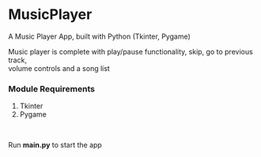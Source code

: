 # MusicPlayer
A Music Player App, built with Python (Tkinter, Pygame)

Music player is complete with play/pause functionality, skip, go to previous track,
<br>volume controls and a song list

### Module Requirements
1. Tkinter
2. Pygame
<br>


Run **main.py** to start the app
